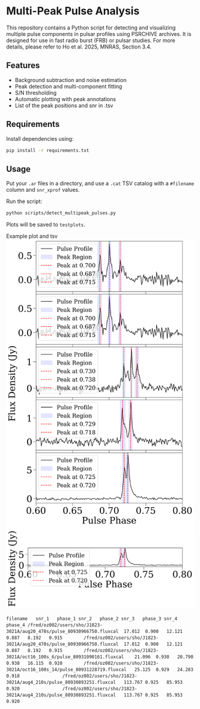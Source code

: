 # Multi-Peak Pulse Analysis

This repository contains a Python script for detecting and visualizing multiple pulse components in pulsar profiles using PSRCHIVE archives. It is designed for use in fast radio burst (FRB) or pulsar studies. For more details, please refer to Ho et al. 2025, MNRAS, Section 3.4.

## Features

- Background subtraction and noise estimation
- Peak detection and multi-component fitting
- S/N thresholding
- Automatic plotting with peak annotations
- List of the peak positions and snr in .tsv

## Requirements

Install dependencies using:

```bash
pip install -r requirements.txt
```

## Usage

Put your `.ar` files in a directory, and use a `.cat` TSV catalog with a `#filename` column and `snr_xprof` values.

Run the script:

```bash
python scripts/detect_multipeak_pulses.py
```

Plots will be saved to `testplots`.

Example plot and tsv
![Description of image](plots/combined_pulses_batch_1.png)
![Description of image](plots/combined_pulses_batch_2.png)

`filename	snr_1	phase_1	snr_2	phase_2	snr_3	phase_3	snr_4	phase_4
/fred/oz002/users/sho/J1823-3021A/aug20_470s/pulse_80930966750.fluxcal	17.012	0.900	12.121	0.887	8.192	0.915		
/fred/oz002/users/sho/J1823-3021A/aug20_470s/pulse_80930966750.fluxcal	17.012	0.900	12.121	0.887	8.192	0.915		
/fred/oz002/users/sho/J1823-3021A/oct16_100s_6/pulse_80931090161.fluxcal	21.096	0.930	20.790	0.938	16.115	0.920		
/fred/oz002/users/sho/J1823-3021A/oct16_100s_14/pulse_80931228719.fluxcal	25.125	0.929	24.283	0.918				
/fred/oz002/users/sho/J1823-3021A/aug4_210s/pulse_80930893251.fluxcal	113.767	0.925	85.953	0.920				
/fred/oz002/users/sho/J1823-3021A/aug4_210s/pulse_80930893251.fluxcal	113.767	0.925	85.953	0.920`
